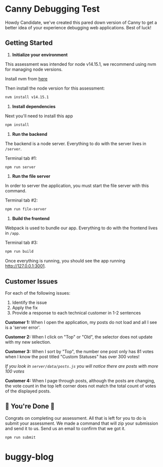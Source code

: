 # Canny Debugging Test

Howdy Candidate, we've created this pared down version of Canny to get a better idea of your experience debugging web applications. Best of luck!

## Getting Started

1. **Initialize your environment**

  This assessment was intended for node v14.15.1, we recommend using nvm for managing node versions.

  Install nvm from [here](https://github.com/creationix/nvm)

  Then install the node version for this assessment:
  ```sh
  nvm install v14.15.1
  ```

1. **Install dependencies**

  Next you'll need to install this app

  ```sh
  npm install
  ```

1. **Run the backend**

  The backend is a node server. Everything to do with the server lives in `/server`.

  Terminal tab #1:

  ```sh
  npm run server
  ```

1. **Run the file server**

  In order to server the application, you must start the file server with this command.

  Terminal tab #2:

  ```sh
  npm run file-server
  ```

1. **Build the frontend**

  Webpack is used to bundle our app. Everything to do with the frontend lives in `/app`.

  Terminal tab #3:
  ```sh
  npm run build
  ```

  Once everything is running, you should see the app running http://127.0.0.1:3001.

## Customer Issues

For each of the following issues:
  1. Identify the issue
  1. Apply the fix
  1. Provide a response to each technical customer in 1-2 sentences


**Customer 1:** When I open the application, my posts do not load and all I see is a 'server error'.

**Customer 2:** When I click on "Top" or "Old", the selector does not update with my new selection.

**Customer 3:** When I sort by "Top", the number one post only has 81 votes when I know the post titled "Custom Statuses" has over 300 votes!

*If you look in `server/data/posts.js` you will notice there are posts with more 100 votes*

**Customer 4:** When I page through posts, although the posts are changing, the vote count in the top left corner does not match the total count of votes of the displayed posts.


## 🎉 You're Done 🎉

Congrats on completing our assessment. All that is left for you to do is submit your assessment. We made a command that will zip your submission and send it to us. Send us an email to confirm that we got it.

```sh
npm run submit
```
# buggy-blog
